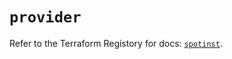 # `provider`

Refer to the Terraform Registory for docs: [`spotinst`](https://registry.terraform.io/providers/spotinst/spotinst/1.144.0/docs).
